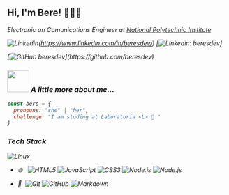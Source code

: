 ## Hi, I'm Bere! 👩🏻‍💻

<p><em>Electronic an Comunications Engineer at <a href="https://www.ipn.mx/">National Polytechnic Institute</a>
  

![Linkedin](https://img.shields.io/badge/LinkedIn-beresdev-blue)(https://www.linkedin.com/in/beresdev/)
[![Linkedin: beresdev](https://img.shields.io/badge/LinkedIn-beresdev-blue&link=https://www.linkedin.com/in/beresdev/)]
  
  
[![GitHub beresdev]([https://img.shields.io/github/followers/beresdev](https://img.shields.io/badge/Github-beresdev-lightgrey))](https://github.com/beresdev)


### <img src="https://media.giphy.com/media/VgCDAzcKvsR6OM0uWg/giphy.gif" width="50"> A little more about me...  

```javascript
const bere = {
  pronouns: "she" | "her",
  challenge: "I am studing at Laboratoria <L> 💛 "
}
```


### Tech Stack

![Linux](https://img.shields.io/badge/-Linux-333333?style=flat&logo=Linux&logoColor=FCC624)
- 🌐 &#160; ![HTML5](https://img.shields.io/badge/-HTML5-333333?style=flat&logo=HTML5)
![JavaScript](https://img.shields.io/badge/-Node.js-333333?style=flat&logo=node.js)
![CSS3](https://img.shields.io/badge/-Node.js-333333?style=flat&logo=node.js)
![Node.js](https://img.shields.io/badge/-Node.js-333333?style=flat&logo=node.js)
![Node.js](https://img.shields.io/badge/-Node.js-333333?style=flat&logo=node.js)

- 🔧 &#160;![Git](https://img.shields.io/badge/-Git-333333?style=flat&logo=git)
![GitHub](https://img.shields.io/badge/-GitHub-333333?style=flat&logo=github)
![Markdown](https://img.shields.io/badge/-Markdown-333333?style=flat&logo=markdown)

